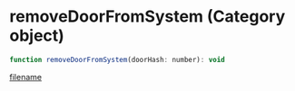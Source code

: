 # removeDoorFromSystem (Category object)

```js
function removeDoorFromSystem(doorHash: number): void
```

[filename](removeDoorFromSystem_m.md ':include')